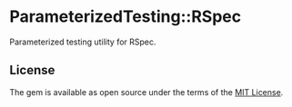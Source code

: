 # ParameterizedTesting::RSpec

Parameterized testing utility for RSpec.

## License

The gem is available as open source under the terms of the [MIT License](https://opensource.org/licenses/MIT).
